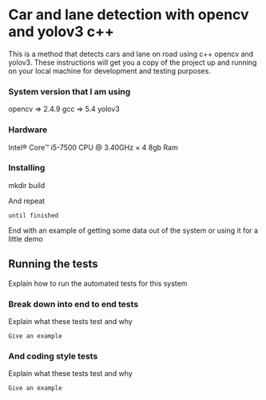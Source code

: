 # Car and lane detection with opencv and yolov3 c++

This is a method that detects cars and lane on road using c++ opencv and yolov3.
These instructions will get you a copy of the project up and running on your local machine for development and testing purposes.

### System version that I am using
opencv => 2.4.9
gcc => 5.4
yolov3

### Hardware
Intel® Core™ i5-7500 CPU @ 3.40GHz × 4 
8gb Ram

### Installing

mkdir build


And repeat

```
until finished
```

End with an example of getting some data out of the system or using it for a little demo

## Running the tests

Explain how to run the automated tests for this system

### Break down into end to end tests

Explain what these tests test and why

```
Give an example
```

### And coding style tests

Explain what these tests test and why

```
Give an example
```

#
